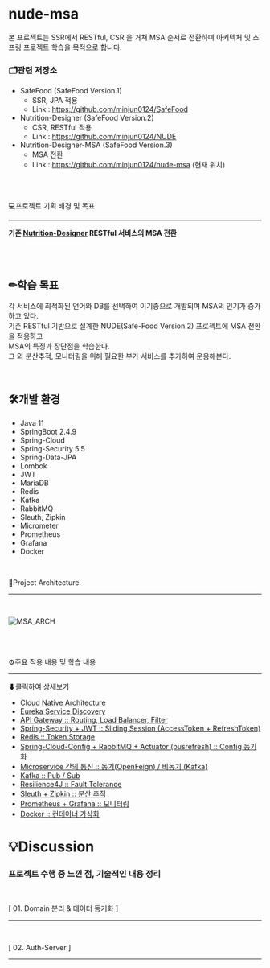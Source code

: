 # nude-msa

본 프로젝트는 SSR에서 RESTful, CSR 을 거쳐 MSA 순서로 전환하며 아키텍처 및 스프링 프로젝트 학습을 목적으로 합니다.

<h3>🗂관련 저장소</h3>

- SafeFood (SafeFood Version.1)
	- SSR, JPA 적용
    - Link : https://github.com/minjun0124/SafeFood
- Nutrition-Designer (SafeFood Version.2)
	- CSR, RESTful 적용
    - Link : https://github.com/minjun0124/NUDE 
- Nutrition-Designer-MSA (SafeFood Version.3)
	- MSA 전환
    - Link : https://github.com/minjun0124/nude-msa (현재 위치)


<br>
<br>

💻프로젝트 기획 배경 및 목표

---

**기존 [Nutrition-Designer](https://github.com/minjun0124/NUDE) RESTful 서비스의 MSA 전환**

<br>
<br>

✏학습 목표
---
각 서비스에 최적화된 언어와 DB를 선택하여 이기종으로 개발되며 MSA의 인기가 증가하고 있다.</br>
기존 RESTful 기반으로 설계한 NUDE(Safe-Food Version.2) 프로젝트에 MSA 전환을 적용하고</br>
MSA의 특징과 장단점을 학습한다.</br>
그 외 분산추적, 모니터링을 위해 필요한 부가 서비스를 추가하여 운용해본다.</br>

<br>

🛠개발 환경
---
- Java 11
- SpringBoot 2.4.9
- Spring-Cloud
- Spring-Security 5.5
- Spring-Data-JPA
- Lombok
- JWT
- MariaDB
- Redis
- Kafka
- RabbitMQ
- Sleuth, Zipkin
- Micrometer
- Prometheus
- Grafana
- Docker

<br>

📰Project Architecture

---

<br>

<img src="/readme_ref/NUDE_MSA_ARCH.PNG" title="MSA_ARCH" alt="MSA_ARCH"></img>

<br>
<br>

⚙주요 적용 내용 및 학습 내용

---

⬇클릭하여 상세보기
- [Cloud Native Architecture]()
- [Eureka Service Discovery]()
- [API Gateway :: Routing, Load Balancer, Filter]()
- [Spring-Security + JWT :: Sliding Session (AccessToken + RefreshToken)]()
- [Redis :: Token Storage]()
- [Spring-Cloud-Config + RabbitMQ + Actuator (busrefresh) :: Config 동기화]()
- [Microservice 간의 통신 :: 동기(OpenFeign) / 비동기 (Kafka)]()
- [Kafka :: Pub / Sub]()
- [Resilience4J :: Fault Tolerance]()
- [Sleuth + Zipkin :: 분산 추적]()
- [Prometheus + Grafana :: 모니터링]()
- [Docker :: 컨테이너 가상화]()

# 💡Discussion

<h3>프로젝트 수행 중 느낀 점, 기술적인 내용 정리</h3>
<br>

[ 01. Domain 분리 & 데이터 동기화 ]

---



<br>

[ 02. Auth-Server ]

---

